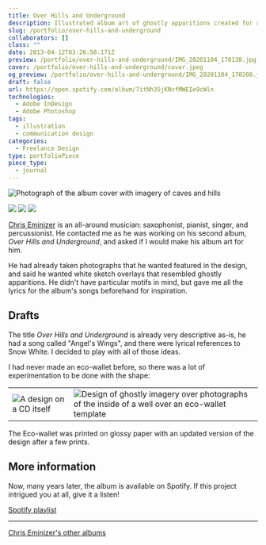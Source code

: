 ```yaml
---
title: Over Hills and Underground
description: Illustrated album art of ghostly apparitions created for an eco-wallet layout.
slug: /portfolio/over-hills-and-underground
collaborators: []
class: ""
date: 2013-04-12T03:26:58.171Z
preview: /portfolio/over-hills-and-underground/IMG_20201104_170138.jpg
cover: /portfolio/over-hills-and-underground/cover.jpeg
og_preview: /portfolio/over-hills-and-underground/IMG_20201104_170208.jpg
draft: false
url: https://open.spotify.com/album/7itNh35jKNvfMWEIe9cWln
technologies:
  - Adobe InDesign
  - Adobe Photoshop
tags:
  - illustration
  - communication design
categories:
  - Freelance Design
type: portfolioPiece
piece_type:
  - journal
---
```


![Photograph of the album cover with imagery of caves and hills](/portfolio/over-hills-and-underground/IMG_20201104_170138.jpg)

![](/portfolio/over-hills-and-underground/IMG_20201104_170154.jpg)
![](/portfolio/over-hills-and-underground/IMG_20201104_170146.jpg)
![](/portfolio/over-hills-and-underground/IMG_20201104_170208.jpg)

[Chris Eminizer](https://www.chriseminizer.com/bio) is an all-around musician: saxophonist, pianist, singer, and percussionist. He contacted me as he was working on his second album, *Over Hills and Underground*, and asked if I would make his album art for him.

He had already taken photographs that he wanted featured in the design, and said he wanted white sketch overlays that resembled ghostly apparitions. He didn't have particular motifs in mind, but gave me all the lyrics for the album's songs beforehand for inspiration.

## Drafts

The title *Over Hills and Underground* is already very descriptive as-is, he had a song called "Angel's Wings", and there were lyrical references to Snow White. I decided to play with all of those ideas.

I had never made an eco-wallet before, so there was a lot of experimentation to be done with the shape:

| | |
| --- | ---- |
| ![A design on a CD itself](/portfolio/over-hills-and-underground/first_attempt_cd.png) | ![Design of ghostly imagery over photographs of the inside of a well over an eco-wallet template](/portfolio/over-hills-and-underground/first_attempt.png) |

The Eco-wallet was printed on glossy paper with an updated version of the design after a few prints.

## More information

Now, many years later, the album is available on Spotify. If this project intrigued you at all, give it a listen!

[Spotify playlist](https://open.spotify.com/embed/album/7itNh35jKNvfMWEIe9cWln?utm_source=generator)

---

[Chris Eminizer's other albums](https://www.chriseminizer.com/)